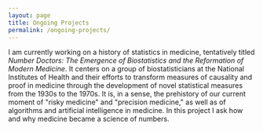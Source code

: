 ```yaml
---
layout: page
title: Ongoing Projects 
permalink: /ongoing-projects/
---
```


I am currently working on a history of statistics in medicine, tentatively titled *Number Doctors: The Emergence of Biostatistics and the Reformation of Modern Medicine*. It centers on a group of biostatisticians at the National Institutes of Health and their efforts to transform measures of causality and proof in medicine through the development of novel statistical measures from the 1930s to the 1970s. It is, in a sense, the prehistory of our current moment of "risky medicine" and "precision medicine," as well as of algorithms and artificial intelligence in medicine. In this project I ask how and why medicine became a science of numbers.
